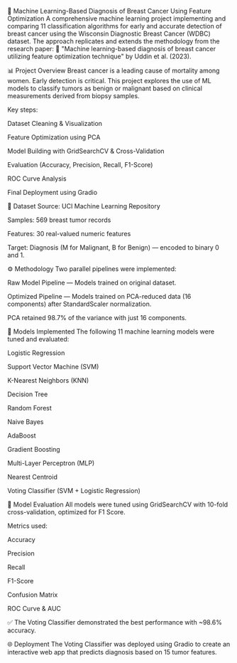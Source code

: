 🧠 Machine Learning-Based Diagnosis of Breast Cancer Using Feature Optimization
A comprehensive machine learning project implementing and comparing 11 classification algorithms for early and accurate detection of breast cancer using the Wisconsin Diagnostic Breast Cancer (WDBC) dataset. The approach replicates and extends the methodology from the research paper:
📄 "Machine learning-based diagnosis of breast cancer utilizing feature optimization technique" by Uddin et al. (2023).

📊 Project Overview
Breast cancer is a leading cause of mortality among women. Early detection is critical. This project explores the use of ML models to classify tumors as benign or malignant based on clinical measurements derived from biopsy samples.

Key steps:

Dataset Cleaning & Visualization

Feature Optimization using PCA

Model Building with GridSearchCV & Cross-Validation

Evaluation (Accuracy, Precision, Recall, F1-Score)

ROC Curve Analysis

Final Deployment using Gradio

🧬 Dataset
Source: UCI Machine Learning Repository

Samples: 569 breast tumor records

Features: 30 real-valued numeric features

Target: Diagnosis (M for Malignant, B for Benign) — encoded to binary 0 and 1.

⚙️ Methodology
Two parallel pipelines were implemented:

Raw Model Pipeline — Models trained on original dataset.

Optimized Pipeline — Models trained on PCA-reduced data (16 components) after StandardScaler normalization.

PCA retained 98.7% of the variance with just 16 components.

🤖 Models Implemented
The following 11 machine learning models were tuned and evaluated:

Logistic Regression

Support Vector Machine (SVM)

K-Nearest Neighbors (KNN)

Decision Tree

Random Forest

Naive Bayes

AdaBoost

Gradient Boosting

Multi-Layer Perceptron (MLP)

Nearest Centroid

Voting Classifier (SVM + Logistic Regression)

🧪 Model Evaluation
All models were tuned using GridSearchCV with 10-fold cross-validation, optimized for F1 Score.

Metrics used:

Accuracy

Precision

Recall

F1-Score

Confusion Matrix

ROC Curve & AUC

✅ The Voting Classifier demonstrated the best performance with ~98.6% accuracy.

🌐 Deployment
The Voting Classifier was deployed using Gradio to create an interactive web app that predicts diagnosis based on 15 tumor features.
